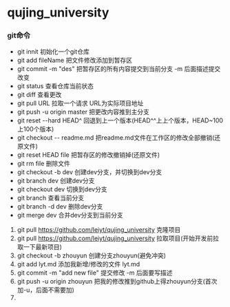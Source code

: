 # qujing_university

### git命令
* git innit                    初始化一个git仓库
* git add fileName             把文件修改添加到暂存区
* git commit -m "des"          把暂存区的所有内容提交到当前分支 -m 后面描述提交改变
* git status                   查看仓库当前状态
* git diff                     查看更改
* git pull URL                 拉取一个请求 URL为实际项目地址
* git push -u origin master    把更改内容推到主分支
* git reset --hard HEAD^       回退到上一个版本(HEAD^^上上个版本，HEAD~100上100个版本)
* git checkout -- readme.md    把readme.md文件在工作区的修改全部撤销(还原文件)
* git reset HEAD file         把暂存区的修改撤销掉(还原文件)
* git rm file                 删除文件
* git checkout -b dev         创建dev分支，并切换到dev分支
* git branch dev              创建dev分支
* git checkout dev            切换到dev分支
* git branch                  查看当前分支
* git branch -d dev           删除dev分支
* git merge dev               合并dev分支到当前分支



1. git pull https://github.com/leiyt/qujing_university  克隆项目
2. git pull https://github.com/leiyt/qujing_university 拉取项目(开始开发前拉取一下最新项目)
3. git checkout -b zhouyun 创建分支zhouyun(避免冲突)
4. git add lyt.md  添加我新增/修改的文件 lyt.md
5. git commit -m "add new file" 提交修改 -m 后面要写描述
6. git push -u origin zhouyun 把我的修改推到github上得zhouyun分支(首次加-u，后面不需要加)
7. 
